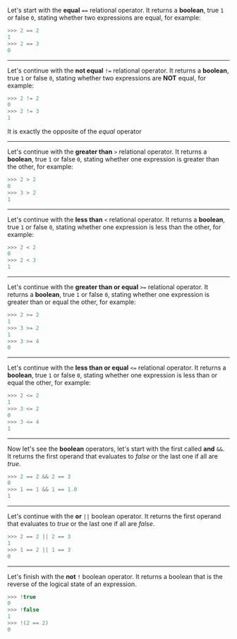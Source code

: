 Let's start with the **equal** `==` relational operator.
It returns a **boolean**, true `1`  or false `0`, stating whether two expressions are equal, for example:
```c
>>> 2 == 2
1
>>> 2 == 3
0
```

---

Let's continue with the **not equal** `!=` relational operator.
It returns a **boolean**, true `1`  or false `0`, stating whether two expressions are **NOT** equal, for example:
```c
>>> 2 != 2
0
>>> 2 != 3
1
```
It is exactly the opposite of the *equal* operator

---

Let's continue with the **greater than** `>` relational operator.
It returns a **boolean**, true `1`  or false `0`, stating whether one expression is greater than the other, for example:
```c
>>> 2 > 2
0
>>> 3 > 2
1
```

---

Let's continue with the **less than** `<` relational operator.
It returns a **boolean**, true `1`  or false `0`, stating whether one expression is less than the other, for example:
```c
>>> 2 < 2
0
>>> 2 < 3
1
```

---

Let's continue with the **greater than or equal** `>=` relational operator.
It returns a **boolean**, true `1`  or false `0`, stating whether one expression is greater than or equal the other, for example:
```c
>>> 2 >= 2
1
>>> 3 >= 2
1
>>> 3 >= 4
0
```

---

Let's continue with the **less than or equal** `<=` relational operator.
It returns a **boolean**, true `1`  or false `0`, stating whether one expression is less than or equal the other, for example:
```c
>>> 2 <= 2
1
>>> 3 <= 2
0
>>> 3 <= 4
1
```

---

Now let's see the **boolean** operators, let's start with the first called __and__ `&&`.
It returns the first operand that evaluates to *false* or the last one if all are *true*.
```c
>>> 2 == 2 && 2 == 3
0
>>> 1 == 1 && 1 == 1.0
1
```

---

Let's continue with the **or** `||` boolean operator.
It returns the first operand that evaluates to *true* or the last one if all are *false*.
```c
>>> 2 == 2 || 2 == 3
1
>>> 1 == 2 || 1 == 3
0
```

---

Let's finish with the **not** `!` boolean operator.
It returns a boolean that is the reverse of the logical state of an expression.
```c
>>> !true
0
>>> !false
1
>>> !(2 == 2)
0
```

